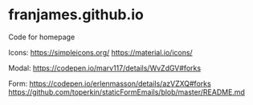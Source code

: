 # franjames.github.io
Code for homepage

Icons:
https://simpleicons.org/
https://material.io/icons/

Modal:
https://codepen.io/marv117/details/WvZdGV#forks

Form:
https://codepen.io/erlenmasson/details/azVZXQ#forks
https://github.com/toperkin/staticFormEmails/blob/master/README.md
